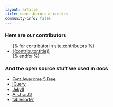 ```yaml
---
layout: article
title: Contributors & credits
community-info: false
---
```


<div class="contributions">

### Here are our contributors

  <ul>
  {% for contributor in site.contributors %}
    <li><a href="{{contributor.url | prepend: site.baseurl}}">{{contributor.title}}</a></li>
  {% endfor %}
  </ul>

### And the open source stuff we used in docs

  * [Font Awesome 5 Free](https://fontawesome.com/)
  * [jQuery](https://jquery.com/)
  * [Jekyll](https://jekyllrb.com/)
  * [AnchorJS](https://www.bryanbraun.com/anchorjs/)
  * [tablesorter](https://github.com/mottie/tablesorter)

</div>